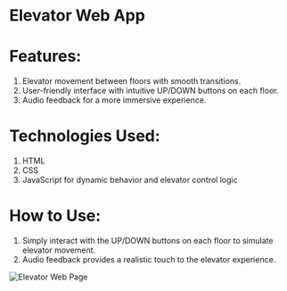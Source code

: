 # Elevator Web App

# Features:

1. Elevator movement between floors with smooth transitions.
2. User-friendly interface with intuitive UP/DOWN buttons on each floor.
3. Audio feedback for a more immersive experience.


# Technologies Used:

1. HTML
2. CSS 
3. JavaScript for dynamic behavior and elevator control logic

# How to Use:

1. Simply interact with the UP/DOWN buttons on each floor to simulate elevator movement.
2. Audio feedback provides a realistic touch to the elevator experience.

![Elevator Web Page](https://github.com/KarthikSharma-7/basic-functional-elevator/assets/84434593/661e66b1-8d20-4a0a-baef-5053d6621a41)
